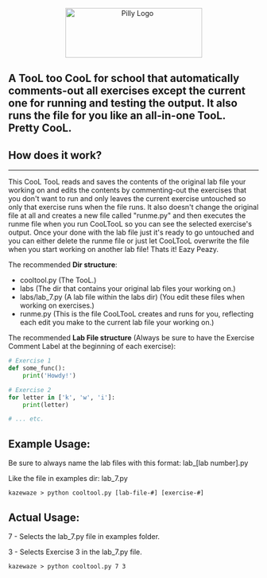<p align="center">
  <img width="275px" height="100px" src="https://raw.githubusercontent.com/kazewaze/assets-holder/main/CooLTooL.svg" alt="Pilly Logo"/>
</p>

## A TooL too CooL for school that automatically comments-out all exercises except the current one for running and testing the output. It also runs the file for you like an all-in-one TooL. Pretty CooL.

## How does it work?
-------
This CooL TooL reads and saves the contents of the original lab file your working on and edits the contents by commenting-out the exercises that you don't want to run and only leaves the current exercise untouched so only that exercise runs when the file runs. It also doesn't change the original file at all and creates a new file called "runme.py" and then executes the runme file when you run CooLTooL so you can see the selected exercise's output. Once your done with the lab file just it's ready to go untouched and you can either delete the runme file or just let CooLTooL overwrite the file when you start working on another lab file! Thats it! Eazy Peazy.

The recommended <b>Dir structure</b>:
- cooltool.py (The TooL.)
- labs (The dir that contains your original lab files your working on.)
- labs/lab_7.py (A lab file within the labs dir) (You edit these files when working on exercises.)
- runme.py (This is the file CooLTooL creates and runs for you, reflecting each edit you make to the current lab file your working on.)

The recommended <b>Lab File structure</b> (Always be sure to have the Exercise Comment Label at the beginning of each exercise):
```py
# Exercise 1
def some_func():
    print('Howdy!')

# Exercise 2
for letter in ['k', 'w', 'i']:
    print(letter)

# ... etc.
```

## Example Usage:
Be sure to always name the lab files with this format: lab_[lab number].py

Like the file in examples dir: lab_7.py
```
kazewaze > python cooltool.py [lab-file-#] [exercise-#]
```

## Actual Usage:
7 - Selects the lab_7.py file in examples folder.

3 - Selects Exercise 3 in the lab_7.py file.
```
kazewaze > python cooltool.py 7 3
```
